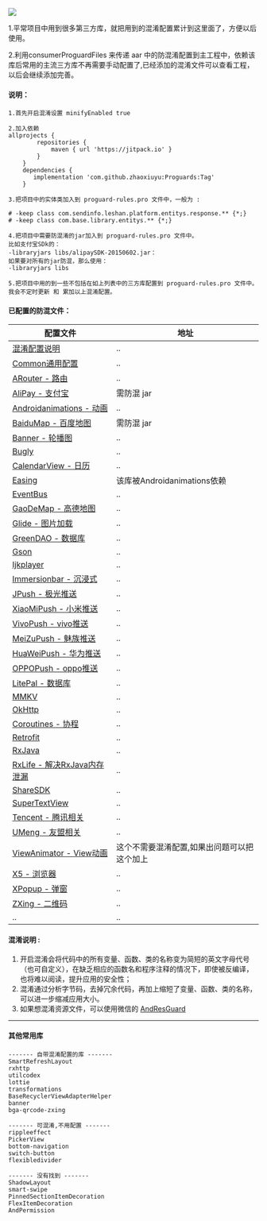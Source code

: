[![](https://www.jitpack.io/v/zhaoxiuyu/Proguards.svg)](https://www.jitpack.io/#zhaoxiuyu/Proguards)

1.平常项目中用到很多第三方库，就把用到的混淆配置累计到这里面了，方便以后使用。

2.利用consumerProguardFiles 来传递 aar 中的防混淆配置到主工程中，依赖该库后常用的主流三方库不再需要手动配置了,已经添加的混淆文件可以查看工程，以后会继续添加完善。


#### 说明：
```
1.首先开启混淆设置 minifyEnabled true
```

```
2.加入依赖
allprojects {
        repositories {
			maven { url 'https://jitpack.io' }
		}
	}
	dependencies {
	   implementation 'com.github.zhaoxiuyu:Proguards:Tag'
	}
```

```
3.把项目中的实体类加入到 proguard-rules.pro 文件中，一般为 : 

# -keep class com.sendinfo.leshan.platform.entitys.response.** {*;}
# -keep class com.base.library.entitys.** {*;}
```


```
4.把项目中需要防混淆的jar加入到 proguard-rules.pro 文件中。
比如支付宝SDk的：
-libraryjars libs/alipaySDK-20150602.jar：
如果要对所有的jar防混，那么使用：
-libraryjars libs 
```

```
5.把项目中用的到一些不包括在如上列表中的三方库配置到 proguard-rules.pro 文件中。
我会不定时更新 和 累加以上混淆配置。
```

#### 已配置的防混文件：

配置文件 | 地址
---|---
[混淆配置说明](https://github.com/zhaoxiuyu/Proguards/blob/master/proguardslibrary/proguard-rules.pro) | ..
[Common通用配置](https://github.com/zhaoxiuyu/Proguards/blob/master/proguardslibrary/proguard-Common.pro) | ..
[ARouter - 路由](https://github.com/zhaoxiuyu/Proguards/blob/master/proguardslibrary/proguard-ARouter.pro) | ..
[AliPay - 支付宝](https://github.com/zhaoxiuyu/Proguards/blob/master/proguardslibrary/proguard-AliPay.pro) |需防混 jar
[Androidanimations - 动画](https://github.com/zhaoxiuyu/Proguards/blob/master/proguardslibrary/proguard-Androidanimations.pro) |..
[BaiduMap - 百度地图](https://github.com/zhaoxiuyu/Proguards/blob/master/proguardslibrary/proguard-BaiduMap.pro) |需防混 jar
[Banner - 轮播图](https://github.com/zhaoxiuyu/Proguards/blob/master/proguardslibrary/proguard-Banner.pro) | ..
[Bugly](https://github.com/zhaoxiuyu/Proguards/blob/master/proguardslibrary/proguard-Bugly.pro) | ..
[CalendarView - 日历](https://github.com/zhaoxiuyu/Proguards/blob/master/proguardslibrary/proguard-CalendarView.pro#L3) | ..
[Easing](https://github.com/zhaoxiuyu/Proguards/blob/master/proguardslibrary/proguard-Easing.pro#L2) | 该库被Androidanimations依赖
[EventBus](https://github.com/zhaoxiuyu/Proguards/blob/master/proguardslibrary/proguard-EventBus.pro) |..
[GaoDeMap - 高德地图](https://github.com/zhaoxiuyu/Proguards/blob/master/proguardslibrary/proguard-GaoDeMap.pro) | ..
[Glide - 图片加载](https://github.com/zhaoxiuyu/Proguards/blob/master/proguardslibrary/proguard-Glide.pro) | ..
[GreenDAO - 数据库](https://github.com/zhaoxiuyu/Proguards/blob/master/proguardslibrary/proguard-GreenDAO.pro) | ..
[Gson](https://github.com/zhaoxiuyu/Proguards/blob/master/proguardslibrary/proguard-Gson.pro) | ..
[Ijkplayer](https://github.com/zhaoxiuyu/Proguards/blob/master/proguardslibrary/proguard-Ijkplayer.pro) | ..
[Immersionbar - 沉浸式](https://github.com/zhaoxiuyu/Proguards/blob/master/proguardslibrary/proguard-Immersionbar.pro) | ..
[JPush - 极光推送](https://github.com/zhaoxiuyu/Proguards/blob/master/proguardslibrary/proguard-JPush.pro) | ..
[XiaoMiPush - 小米推送](https://github.com/zhaoxiuyu/Proguards/blob/master/proguardslibrary/proguard-XiaoMiPush.pro) | ..
[VivoPush - vivo推送](https://github.com/zhaoxiuyu/Proguards/blob/master/proguardslibrary/proguard-VivoPush.pro)     | ..
[MeiZuPush - 魅族推送](https://github.com/zhaoxiuyu/Proguards/blob/master/proguardslibrary/proguard-MeiZuPush.pro)|  ..
[HuaWeiPush - 华为推送](https://github.com/zhaoxiuyu/Proguards/blob/master/proguardslibrary/proguard-HuaWeiPush.pro) | ..
[OPPOPush - oppo推送](https://github.com/zhaoxiuyu/Proguards/blob/master/proguardslibrary/proguard-OPPOPush.pro) | ..
[LitePal - 数据库](https://github.com/zhaoxiuyu/Proguards/blob/master/proguardslibrary/proguard-LitePal.pro#L6) |..
[MMKV](https://github.com/zhaoxiuyu/Proguards/blob/master/proguardslibrary/proguard-MMKV.pro) |..
[OkHttp](https://github.com/zhaoxiuyu/Proguards/blob/master/proguardslibrary/proguard-OkHttp.pro) |..
[Coroutines - 协程](https://github.com/zhaoxiuyu/Proguards/blob/master/proguardslibrary/proguard-Coroutines.pro) |..
[Retrofit](https://github.com/zhaoxiuyu/Proguards/blob/master/proguardslibrary/proguard-Retrofit.pro) |..
[RxJava](https://github.com/zhaoxiuyu/Proguards/blob/master/proguardslibrary/proguard-RxJava.pro) | ..
[RxLife - 解决RxJava内存泄漏](https://github.com/zhaoxiuyu/Proguards/blob/master/proguardslibrary/proguard-RxLife.pro) |..
[ShareSDK](https://github.com/zhaoxiuyu/Proguards/blob/master/proguardslibrary/proguard-ShareSDK.pro) |..
[SuperTextView](https://github.com/zhaoxiuyu/Proguards/blob/master/proguardslibrary/proguard-SuperTextView.pro) |..
[Tencent - 腾讯相关](https://github.com/zhaoxiuyu/Proguards/blob/master/proguardslibrary/proguard-Tencent.pro) | ..
[UMeng - 友盟相关](https://github.com/zhaoxiuyu/Proguards/blob/master/proguardslibrary/proguard-UMeng.pro) | ..
[ViewAnimator -  View动画](https://github.com/zhaoxiuyu/Proguards/blob/master/proguardslibrary/proguard-ViewAnimator.pro) | 这个不需要混淆配置,如果出问题可以把这个加上
[X5 - 浏览器](https://github.com/zhaoxiuyu/Proguards/blob/master/proguardslibrary/proguard-X5.pro) | ..
[XPopup - 弹窗](https://github.com/zhaoxiuyu/Proguards/blob/master/proguardslibrary/proguard-XPopup.pro) | ..
[ZXing - 二维码](https://github.com/zhaoxiuyu/Proguards/blob/master/proguardslibrary/proguard-ZXing.pro) | ..
.. | ..


#### 混淆说明 : 
1. 开启混淆会将代码中的所有变量、函数、类的名称变为简短的英文字母代号（也可自定义），在缺乏相应的函数名和程序注释的情况下，即使被反编译，也将难以阅读，提升应用的安全性；
2. 混淆通过分析字节码，去掉冗余代码，再加上缩短了变量、函数、类的名称，可以进一步缩减应用大小。
3. 如果想混淆资源文件，可以使用微信的 [AndResGuard](https://github.com/shwenzhang/AndResGuard)




---

#### 其他常用库
```
------- 自带混淆配置的库 -------
SmartRefreshLayout
rxhttp
utilcodex
lottie
transformations
BaseRecyclerViewAdapterHelper
banner
bga-qrcode-zxing
```

```
------- 可混淆,不用配置 -------
rippleeffect
PickerView
bottom-navigation
switch-button
flexibledivider
```

```
------- 没有找到 -------
ShadowLayout
smart-swipe
PinnedSectionItemDecoration
FlexItemDecoration
AndPermission
```



